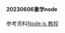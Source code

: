 <!--
 * @Author: krui krui0728@gmail.com
 * @Date: 2023-06-06 11:11:05
 * @LastEditors: krui krui0728@gmail.com
 * @LastEditTime: 2023-06-06 11:12:02
 * @FilePath: /node_study/README.md
 * @Description: 这是默认设置,请设置`customMade`, 打开koroFileHeader查看配置 进行设置: https://github.com/OBKoro1/koro1FileHeader/wiki/%E9%85%8D%E7%BD%AE
-->
#### 20230606重学node

参考资料[Node.js 教程](https://www.runoob.com/nodejs/nodejs-tutorial.html)
